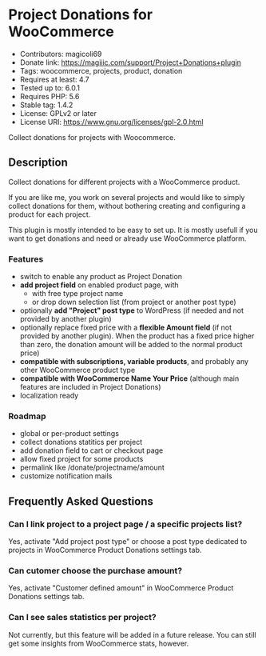 # Project Donations for WooCommerce
* Contributors: magicoli69
* Donate link: https://magiiic.com/support/Project+Donations+plugin
* Tags: woocommerce, projects, product, donation
* Requires at least: 4.7
* Tested up to: 6.0.1
* Requires PHP: 5.6
* Stable tag: 1.4.2
* License: GPLv2 or later
* License URI: https://www.gnu.org/licenses/gpl-2.0.html

Collect donations for projects with Woocommerce.

## Description

Collect donations for different projects with a WooCommerce product.

If you are like me, you work on several projects and would like to simply collect donations for them, without bothering creating and configuring a product for each project.

This plugin is mostly intended to be easy to set up. It is mostly usefull if you want to get donations and need or already use WooCommerce platform.

### Features

* switch to enable any product as Project Donation
* **add project field** on enabled product page, with
  - with free type project name
  - or drop down selection list (from project or another post type)
* optionally **add "Project" post type** to WordPress (if needed and not provided by another plugin)
* optionally replace fixed price with a **flexible Amount field** (if not provided by another plugin). When the product has a fixed price higher than zero, the donation amount will be added to the normal product price)
* **compatible with subscriptions, variable products**, and probably any other WooCommerce product type
* **compatible with WooCommerce Name Your Price** (although main features are included in Project Donations)
* localization ready

### Roadmap

* global or per-product settings
* collect donations statitics per project
* add donation field to cart or checkout page
* allow fixed project for some products
* permalink like /donate/projectname/amount
* customize notification mails

## Frequently Asked Questions

### Can I link project to a project page / a specific projects list?

Yes, activate "Add project post type" or choose a post type dedicated to projects in WooCommerce Product Donations settings tab.

### Can cutomer choose the purchase amount?

Yes, activate "Customer defined amount" in WooCommerce Product Donations settings tab.

### Can I see sales statistics per project?

Not currently, but this feature will be added in a future release. You can still get some insights from WooCommerce stats, however.

